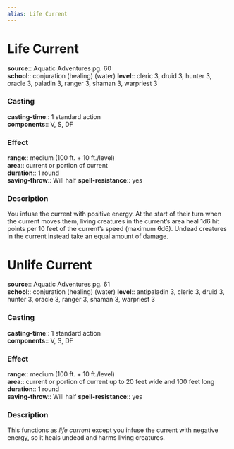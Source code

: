 ```yaml
---
alias: Life Current
---
```


# Life Current 

**source**:: Aquatic Adventures pg. 60  
**school**:: conjuration (healing) (water)
**level**:: cleric 3, druid 3, hunter 3, oracle 3, paladin 3, ranger 3, shaman 3, warpriest 3

### Casting 

**casting-time**:: 1 standard action  
**components**:: V, S, DF

### Effect 

**range**:: medium (100 ft. + 10 ft./level)  
**area**:: current or portion of current  
**duration**:: 1 round  
**saving-throw**:: Will half
**spell-resistance**:: yes

### Description 

You infuse the current with positive energy. At the start of their turn when the current moves them, living creatures in the current’s area heal 1d6 hit points per 10 feet of the current’s speed (maximum 6d6). Undead creatures in the current instead take an equal amount of damage.

# Unlife Current 

**source**:: Aquatic Adventures pg. 61  
**school**:: conjuration (healing) (water)
**level**:: antipaladin 3, cleric 3, druid 3, hunter 3, oracle 3, ranger 3, shaman 3, warpriest 3

### Casting 

**casting-time**:: 1 standard action  
**components**:: V, S, DF

### Effect 

**range**:: medium (100 ft. + 10 ft./level)  
**area**:: current or portion of current up to 20 feet wide and 100 feet long  
**duration**:: 1 round  
**saving-throw**:: Will half
**spell-resistance**:: yes

### Description 

This functions as *life current* except you infuse the current with negative energy, so it heals undead and harms living creatures.
